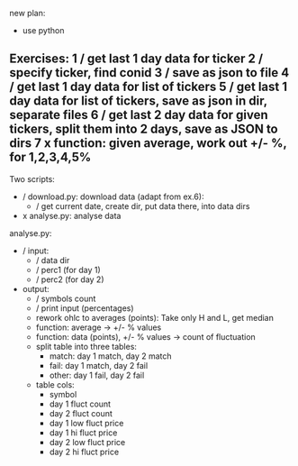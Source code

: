 new plan:
- use python


Exercises:
1 / get last 1 day data for ticker
2 / specify ticker, find conid
3 / save as json to file
4 / get last 1 day data for list of tickers
5 / get last 1 day data for list of tickers, save as json in dir, separate files
6 / get last 2 day data for given tickers, split them into 2 days, save as JSON to dirs
7 x function: given average, work out +/- %, for 1,2,3,4,5%
------
Two scripts:
- / download.py: download data (adapt from ex.6):
  - / get current date, create dir, put data there, into data dirs
- x analyse.py: analyse data

analyse.py:
- / input:
  - / data dir
  - / perc1 (for day 1)
  - / perc2 (for day 2)
- output:
  - / symbols count
  - / print input (percentages)
  - rework ohlc to averages (points): Take only H and L, get median
  - function: average -> +/- % values
  - function: data (points), +/- % values -> count of fluctuation
  - split table into three tables:
    - match: day 1 match, day 2 match
    - fail: day 1 match, day 2 fail
    - other: day 1 fail, day 2 fail
  - table cols:
    - symbol
    - day 1 fluct count
    - day 2 fluct count
    - day 1 low fluct price
    - day 1 hi fluct price
    - day 2 low fluct price
    - day 2 hi fluct price
